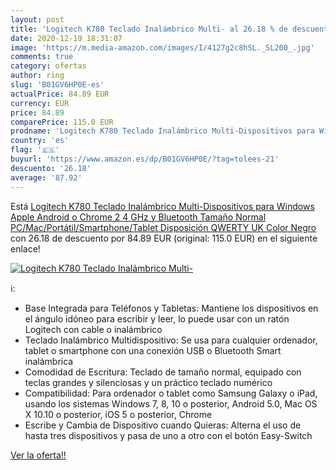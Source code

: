 ```yaml
---
layout: post
title: 'Logitech K780 Teclado Inalámbrico Multi- al 26.18 % de descuento'
date: 2020-12-19 18:31:07
image: 'https://m.media-amazon.com/images/I/4127g2c8hSL._SL200_.jpg'
comments: true
category: ofertas
author: ring
slug: 'B01GV6HP0E-es'
actualPrice: 84.89 EUR
currency: EUR
price: 84.89
comparePrice: 115.0 EUR
prodname: 'Logitech K780 Teclado Inalámbrico Multi-Dispositivos para Windows  Apple  Android o Chrome  2 4 GHz y Bluetooth  Tamaño Normal  PC/Mac/Portátil/Smartphone/Tablet  Disposición QWERTY UK  Color Negro'
country: 'es'
flag: '🇪🇸'
buyurl: 'https://www.amazon.es/dp/B01GV6HP0E/?tag=tolees-21'
descuento: '26.18'
average: '87.92'
---
```


Está [Logitech K780 Teclado Inalámbrico Multi-Dispositivos para Windows  Apple  Android o Chrome  2 4 GHz y Bluetooth  Tamaño Normal  PC/Mac/Portátil/Smartphone/Tablet  Disposición QWERTY UK  Color Negro](https://www.amazon.es/dp/B01GV6HP0E/?tag=tolees-21) con 26.18 de descuento por 84.89 EUR (original: 115.0 EUR) en el siguiente enlace!

[![Logitech K780 Teclado Inalámbrico Multi-](https://m.media-amazon.com/images/I/4127g2c8hSL._SL200_.jpg)](https://www.amazon.es/dp/B01GV6HP0E/?tag=tolees-21)

ℹ️:

- Base Integrada para Teléfonos y Tabletas: Mantiene los dispositivos en el ángulo idóneo para escribir y leer, lo puede usar con un ratón Logitech con cable o inalámbrico
- Teclado Inalámbrico Multidispositivo: Se usa para cualquier ordenador, tablet o smartphone con una conexión USB o Bluetooth Smart inalámbrica
- Comodidad de Escritura: Teclado de tamaño normal, equipado con teclas grandes y silenciosas y un práctico teclado numérico
- Compatibilidad: Para ordenador o tablet como Samsung Galaxy o iPad, usando los sistemas Windows 7, 8, 10 o posterior, Android 5.0, Mac OS X 10.10 o posterior, iOS 5 o posterior, Chrome
- Escribe y Cambia de Dispositivo cuando Quieras: Alterna el uso de hasta tres dispositivos y pasa de uno a otro con el botón Easy-Switch

[Ver la oferta!!](https://www.amazon.es/dp/B01GV6HP0E/?tag=tolees-21)

